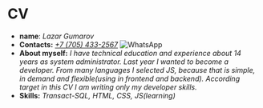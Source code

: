 # CV
* **name**: *Lazar Gumarov*
* **Contacts:** [*+7 (705) 433-2567*](tel:+77054332567) ![WhatsApp](https://github.com/lazargk/rsschool-cv/icon-whatsapp.png)
* **About myself:** *I have technical education and experience about 14 years as system administrator. Last year I wanted to become a developer. From many languages I selected JS, because that is simple, in demand and flexible(using in frontend and backend). According target in this CV I am writing only my developer skills.*
* **Skills:** *Transact-SQL, HTML, CSS, JS(learning)*
